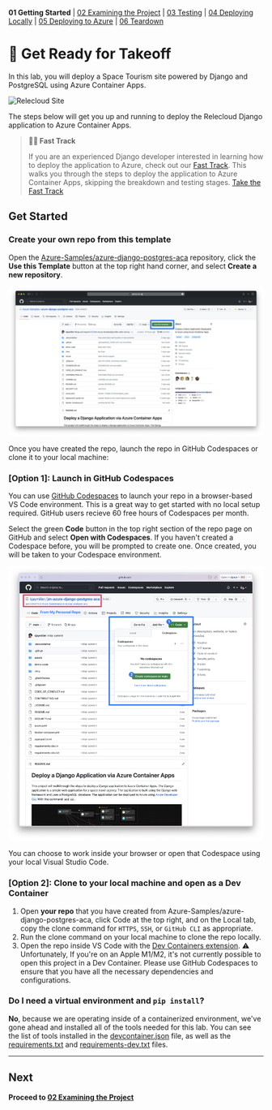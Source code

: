 **01 Getting Started** | [02 Examining the Project](./02-examining-project.md) | [03 Testing](./03-testing.md) | [04 Deploying Locally](./04-deploying-locally.md) | [05 Deploying to Azure](./05-deploying-to-azure.md) | [06 Teardown](./06-teardown.md)

# 🚀 Get Ready for Takeoff

In this lab, you will deploy a Space Tourism site powered by Django and PostgreSQL using Azure Container Apps.

![Relecloud Site](../assets/Relecloud%20Site.png)


The steps below will get you up and running to deploy the Relecloud Django application to Azure Container Apps.

> **:car:💨 Fast Track**
> 
> If you are an experienced Django developer interested in learning how to deploy the application to Azure, check out our [Fast Track](./fasttrack.md). This walks you through the steps to deploy the application to Azure Container Apps, skipping the breakdown and testing stages. [Take the Fast Track](./fasttrack.md)

## Get Started
### Create your own repo from this template

Open the [Azure-Samples/azure-django-postgres-aca](https://github.com/Azure-Samples/azure-django-postgres-aca) repository, click the **Use this Template** button at the top right hand corner, and select **Create a new repository**.

![The green "Use this Template" button in the top right section of the repo page on GitHub](../assets/use-this-template.png)

Once you have created the repo, launch the repo in GitHub Codespaces or clone it to your local machine:

### [Option 1]: Launch in GitHub Codespaces

You can use [GitHub Codespaces](http://aka.ms/codespaces) to launch your repo in a browser-based VS Code environment. This is a great way to get started with no local setup required. GitHub users recieve 60 free hours of Codespaces per month.

Select the green **Code** button in the top right section of the repo page on GitHub and select **Open with Codespaces**. If you haven't created a Codespace before, you will be prompted to create one. Once created, you will be taken to your Codespace environment.

![Create a Codespace](../assets/create%20a%20codespace.png)

You can choose to work inside your browser or open that Codespace using your local Visual Studio Code.

### [Option 2]: Clone to your local machine and open as a Dev Container

1. Open **your repo** that you have created from Azure-Samples/azure-django-postgres-aca, click Code at the top right, and on the Local tab, copy the clone command for `HTTPS`, `SSH`, or `GitHub CLI` as appropriate.
2. Run the clone command on your local machine to clone the repo locally. 
3. Open the repo inside VS Code with the [Dev Containers extension](https://marketplace.visualstudio.com/items?itemName=ms-vscode-remote.remote-containers). ⚠️ Unfortunately, If you're on an Apple M1/M2, it's not currently possible to open this project in a Dev Container. Please use GitHub Codespaces to ensure that you have all the necessary dependencies and configurations.

### Do I need a virtual environment and `pip install`?

**No**, because we are operating inside of a containerized environment, we've gone ahead and installed all of the tools needed for this lab. You can see the list of tools installed in the [devcontainer.json](../.devcontainer/devcontainer.json) file, as well as the [requirements.txt](../demo-code/requirements.txt) and [requirements-dev.txt](../requirements-dev.txt) files.

---

## Next
**Proceed to [02 Examining the Project](./02-examining-project.md)**
